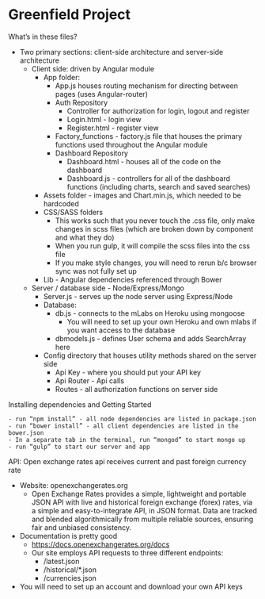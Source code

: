 # Greenfield Project

What’s in these files?

- Two primary sections: client-side architecture and server-side architecture
    - Client side: driven by Angular module
        - App folder:
            - App.js houses routing mechanism for directing between pages (uses Angular-router)
            - Auth Repository
                - Controller for authorization for login, logout and register
                - Login.html - login view
                - Register.html - register view
            - Factory_functions - factory.js file that houses the primary functions used throughout the Angular module
            - Dashboard Repository
                - Dashboard.html - houses all of the code on the dashboard
                - Dashboard.js - controllers for all of the dashboard functions (including charts, search and saved searches)
        - Assets folder - images and Chart.min.js, which needed to be hardcoded
        - CSS/SASS folders
            - This works such that you never touch the .css file, only make changes in scss files
            (which are broken down by component and what they do)
            - When you run gulp, it will compile the scss files into the css file
            - If you make style changes, you will need to rerun b/c browser sync was not fully set up
        - Lib - Angular dependencies referenced through Bower
    - Server / database side - Node/Express/Mongo
        - Server.js - serves up the node server using Express/Node
        - Database:
            - db.js - connects to the mLabs on Heroku using mongoose
                - You will need to set up your own Heroku and own mlabs if you want access to the database
            - dbmodels.js - defines User schema and adds SearchArray here
        - Config directory that houses utility methods shared on the server side
            - Api Key - where you should put your API key
            - Api Router - Api calls
            - Routes - all authorization functions on server side

Installing dependencies and Getting Started

```
- run “npm install” - all node dependencies are listed in package.json
- run “bower install” - all client dependencies are listed in the bower.json
- In a separate tab in the terminal, run “mongod” to start mongo up
- run “gulp” to start our server and app
```

API: Open exchange rates api receives current and past foreign currency rate

- Website: openexchangerates.org
    - Open Exchange Rates provides a simple, lightweight and portable JSON API with live and historical foreign exchange (forex) rates, via a simple and easy-to-integrate API, in JSON format. Data are tracked and blended algorithmically from multiple reliable sources, ensuring fair and unbiased consistency.
- Documentation is pretty good
    - https://docs.openexchangerates.org/docs
    - Our site employs API requests to three different endpoints:
        - /latest.json
        - /historical/*.json
        - /currencies.json
- You will need to set up an account and download your own API keys
